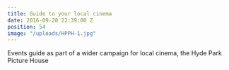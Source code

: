 ```yaml
---
title: Guide to your local cinema
date: 2016-09-28 22:39:00 Z
position: 54
image: "/uploads/HPPH-1.jpg"
---
```


Events guide as part of a wider campaign for local cinema, the Hyde Park Picture House